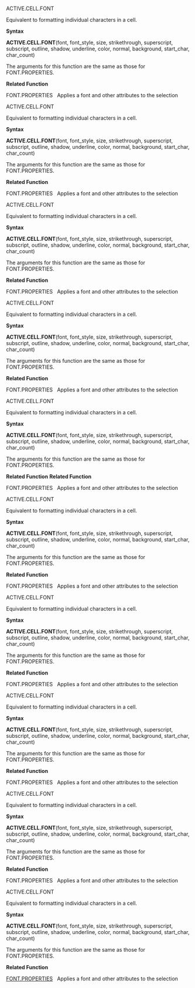 ACTIVE.CELL.FONT

Equivalent to formatting individual characters in a cell.

**Syntax**

**ACTIVE.CELL.FONT**(font, font\_style, size, strikethrough,
superscript, subscript, outline, shadow, underline, color, normal,
background, start\_char, char\_count)

The arguments for this function are the same as those for
FONT.PROPERTIES.

**Related Function**

FONT.PROPERTIES   Applies a font and other attributes to the selection


ACTIVE.CELL.FONT

Equivalent to formatting individual characters in a cell.

**Syntax**

**ACTIVE.CELL.FONT**(font, font\_style, size, strikethrough,
superscript, subscript, outline, shadow, underline, color, normal,
background, start\_char, char\_count)

The arguments for this function are the same as those for
FONT.PROPERTIES.

**Related Function**

FONT.PROPERTIES   Applies a font and other attributes to the selection


ACTIVE.CELL.FONT

Equivalent to formatting individual characters in a cell.

**Syntax**

**ACTIVE.CELL.FONT**(font, font\_style, size, strikethrough,
superscript, subscript, outline, shadow, underline, color, normal,
background, start\_char, char\_count)

The arguments for this function are the same as those for
FONT.PROPERTIES.

**Related Function**

FONT.PROPERTIES   Applies a font and other attributes to the selection


ACTIVE.CELL.FONT

Equivalent to formatting individual characters in a cell.

**Syntax**

**ACTIVE.CELL.FONT**(font, font\_style, size, strikethrough,
superscript, subscript, outline, shadow, underline, color, normal,
background, start\_char, char\_count)

The arguments for this function are the same as those for
FONT.PROPERTIES.

**Related Function**

FONT.PROPERTIES   Applies a font and other attributes to the selection


ACTIVE.CELL.FONT

Equivalent to formatting individual characters in a cell.

**Syntax**

**ACTIVE.CELL.FONT**(font, font\_style, size, strikethrough,
superscript, subscript, outline, shadow, underline, color, normal,
background, start\_char, char\_count)

The arguments for this function are the same as those for
FONT.PROPERTIES.

**Related Function**
**Related Function**

FONT.PROPERTIES   Applies a font and other attributes to the selection


ACTIVE.CELL.FONT

Equivalent to formatting individual characters in a cell.

**Syntax**

**ACTIVE.CELL.FONT**(font, font\_style, size, strikethrough,
superscript, subscript, outline, shadow, underline, color, normal,
background, start\_char, char\_count)

The arguments for this function are the same as those for
FONT.PROPERTIES.

**Related Function**

FONT.PROPERTIES   Applies a font and other attributes to the selection


ACTIVE.CELL.FONT

Equivalent to formatting individual characters in a cell.

**Syntax**

**ACTIVE.CELL.FONT**(font, font\_style, size, strikethrough,
superscript, subscript, outline, shadow, underline, color, normal,
background, start\_char, char\_count)

The arguments for this function are the same as those for
FONT.PROPERTIES.

**Related Function**

FONT.PROPERTIES   Applies a font and other attributes to the selection


ACTIVE.CELL.FONT

Equivalent to formatting individual characters in a cell.

**Syntax**

**ACTIVE.CELL.FONT**(font, font\_style, size, strikethrough,
superscript, subscript, outline, shadow, underline, color, normal,
background, start\_char, char\_count)

The arguments for this function are the same as those for
FONT.PROPERTIES.

**Related Function**

FONT.PROPERTIES   Applies a font and other attributes to the selection


ACTIVE.CELL.FONT

Equivalent to formatting individual characters in a cell.

**Syntax**

**ACTIVE.CELL.FONT**(font, font\_style, size, strikethrough,
superscript, subscript, outline, shadow, underline, color, normal,
background, start\_char, char\_count)

The arguments for this function are the same as those for
FONT.PROPERTIES.

**Related Function**

FONT.PROPERTIES   Applies a font and other attributes to the selection


ACTIVE.CELL.FONT

Equivalent to formatting individual characters in a cell.

**Syntax**

**ACTIVE.CELL.FONT**(font, font\_style, size, strikethrough,
superscript, subscript, outline, shadow, underline, color, normal,
background, start\_char, char\_count)

The arguments for this function are the same as those for
FONT.PROPERTIES.

**Related Function**

[FONT.PROPERTIES](FONT.PROPERTIES.md)   Applies a font and other attributes to the selection


